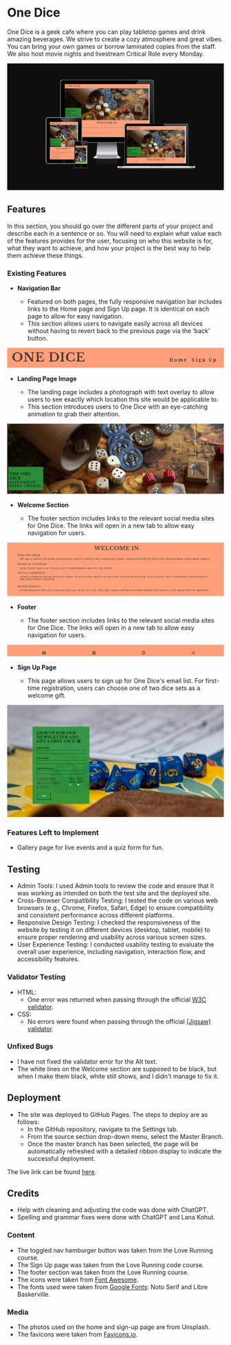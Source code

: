 # One Dice

One Dice is a geek cafe where you can play tabletop games and drink amazing beverages. We strive to create a cozy atmosphere and great vibes. You can bring your own games or borrow laminated copies from the staff. We also host movie nights and livestream Critical Role every Monday.

![Responsive Mockup](assets/images/readme/Capture.PNG)

## Features 

In this section, you should go over the different parts of your project and describe each in a sentence or so. You will need to explain what value each of the features provides for the user, focusing on who this website is for, what they want to achieve, and how your project is the best way to help them achieve these things.

### Existing Features

- __Navigation Bar__

  - Featured on both pages, the fully responsive navigation bar includes links to the Home page and Sign Up page. It is identical on each page to allow for easy navigation.
  - This section allows users to navigate easily across all devices without having to revert back to the previous page via the ‘back’ button. 

![Nav Bar](assets/images/readme/navbar.PNG)

- __Landing Page Image__

  - The landing page includes a photograph with text overlay to allow users to see exactly which location this site would be applicable to. 
  - This section introduces users to One Dice with an eye-catching animation to grab their attention.

![Landing Page](assets/images/readme/landingpage.PNG)

- __Welcome Section__

  - The footer section includes links to the relevant social media sites for One Dice. The links will open in a new tab to allow easy navigation for users.

![Welcome](assets/images/readme/welcome.PNG)

- __Footer__ 

  - The footer section includes links to the relevant social media sites for One Dice. The links will open in a new tab to allow easy navigation for users. 

![Footer](assets/images/readme/footer.PNG)

- __Sign Up Page__

  - This page allows users to sign up for One Dice's email list. For first-time registration, users can choose one of two dice sets as a welcome gift.

![Sign Up](assets/images/readme/signup.PNG)

### Features Left to Implement

- Gallery page for live events and a quiz form for fun.

## Testing 

- Admin Tools: I used Admin tools to review the code and ensure that it was working as intended on both the test site and the deployed site.
- Cross-Browser Compatibility Testing: I tested the code on various web browsers (e.g., Chrome, Firefox, Safari, Edge) to ensure compatibility and consistent performance across different platforms.
- Responsive Design Testing: I checked the responsiveness of the website by testing it on different devices (desktop, tablet, mobile) to ensure proper rendering and usability across various screen sizes.
- User Experience Testing: I conducted usability testing to evaluate the overall user experience, including navigation, interaction flow, and accessibility features.

### Validator Testing 

- HTML:
  - One error was returned when passing through the official [W3C validator](https://validator.w3.org/nu/?doc=https%3A%2F%2Fpumpkinpoem.github.io%2FDice%2Fsignup.html).
- CSS:
  - No errors were found when passing through the official [(Jigsaw) validator](http://jigsaw.w3.org/css-validator/validator?lang=en&profile=css3svg&uri=https%3A%2F%2Fpumpkinpoem.github.io%2FDice%2Findex.html&usermedium=all&vextwarning=&warning=1).

### Unfixed Bugs

- I have not fixed the validator error for the Alt text.
- The white lines on the Welcome section are supposed to be black, but when I make them black, white still shows, and I didn't manage to fix it.

## Deployment 

- The site was deployed to GitHub Pages. The steps to deploy are as follows: 
  - In the GitHub repository, navigate to the Settings tab. 
  - From the source section drop-down menu, select the Master Branch.
  - Once the master branch has been selected, the page will be automatically refreshed with a detailed ribbon display to indicate the successful deployment. 

The live link can be found [here](https://github.com/Pumpkinpoem/Dice/deployments).

## Credits 

- Help with cleaning and adjusting the code was done with ChatGPT.
- Spelling and grammar fixes were done with ChatGPT and Lana Kohut.

### Content 

- The toggled nav hamburger button was taken from the Love Running course.
- The Sign Up page was taken from the Love Running code course.
- The footer section was taken from the Love Running course.
- The icons were taken from [Font Awesome](https://fontawesome.com/).
- The fonts used were taken from [Google Fonts](https://fonts.google.com): Noto Serif and Libre Baskerville.

### Media

- The photos used on the home and sign-up page are from Unsplash.
- The favicons were taken from [Favicons.io](https://favicon.io/emoji-favicons/crossed-swords/).

